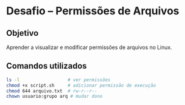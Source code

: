 # Desafio – Permissões de Arquivos

## Objetivo
Aprender a visualizar e modificar permissões de arquivos no Linux.

## Comandos utilizados
```bash
ls -l                  # ver permissões
chmod +x script.sh     # adicionar permissão de execução
chmod 644 arquivo.txt  # rw-r--r--
chown usuario:grupo arq # mudar dono
